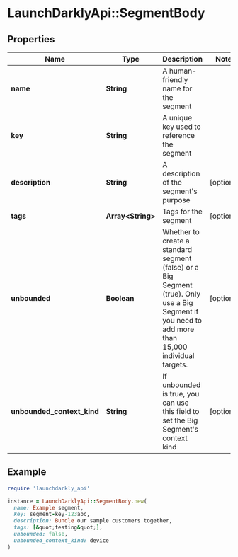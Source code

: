 # LaunchDarklyApi::SegmentBody

## Properties

| Name | Type | Description | Notes |
| ---- | ---- | ----------- | ----- |
| **name** | **String** | A human-friendly name for the segment |  |
| **key** | **String** | A unique key used to reference the segment |  |
| **description** | **String** | A description of the segment&#39;s purpose | [optional] |
| **tags** | **Array&lt;String&gt;** | Tags for the segment | [optional] |
| **unbounded** | **Boolean** | Whether to create a standard segment (false) or a Big Segment (true). Only use a Big Segment if you need to add more than 15,000 individual targets. | [optional] |
| **unbounded_context_kind** | **String** | If unbounded is true, you can use this field to set the Big Segment&#39;s context kind | [optional] |

## Example

```ruby
require 'launchdarkly_api'

instance = LaunchDarklyApi::SegmentBody.new(
  name: Example segment,
  key: segment-key-123abc,
  description: Bundle our sample customers together,
  tags: [&quot;testing&quot;],
  unbounded: false,
  unbounded_context_kind: device
)
```

